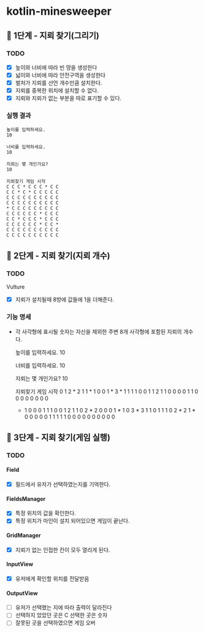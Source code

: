 # kotlin-minesweeper

## 🚀 1단계 - 지뢰 찾기(그리기)

### TODO
 - [x] 높이와 너비에 따라 빈 땅을 생성한다
 - [x] 넓이와 너비에 따라 안전구역을 생성한다
 - [x] 벌처가 지뢰를 선언 개수만큼 설치한다.
 - [x] 지뢰를 중복한 위치에 설치할 수 없다.
 - [x] 지뢰와 지뢰가 없는 부분을 따로 표기할 수 있다.

### 실행 결과
    높이를 입력하세요.
    10
    
    너비를 입력하세요.
    10
    
    지뢰는 몇 개인가요?
    10
    
    지뢰찾기 게임 시작
    C C C * C C C * C C
    C C * C * C C C C C
    C C C C C C C C C C
    C C C C C C C C C C
    * C C C C C C C C C
    C C C C C C * C C C
    C C * C C C * C C C
    C C C C C C * C C *
    C C C C C C C C C C
    C C C C C C C C C C

## 🚀 2단계 - 지뢰 찾기(지뢰 개수)

### TODO
Vulture
- [x] 지뢰가 설치될때 8방에 값들에 1을 더해준다.

### 기능 명세
- 각 사각형에 표시될 숫자는 자신을 제외한 주변 8개 사각형에 포함된 지뢰의 개수다.
    

    높이를 입력하세요.
    10
    
    너비를 입력하세요.
    10
    
    지뢰는 몇 개인가요?
    10
    
    지뢰찾기 게임 시작
    0 1 2 * 2 1 1 * 1 0
    0 1 * 3 * 1 1 1 1 0
    0 1 1 2 1 1 0 0 0 0
    1 1 0 0 0 0 0 0 0 0
    * 1 0 0 0 1 1 1 0 0
    1 2 1 1 0 2 * 2 0 0
    0 1 * 1 0 3 * 3 1 1
    0 1 1 1 0 2 * 2 1 *
    0 0 0 0 0 1 1 1 1 1
    0 0 0 0 0 0 0 0 0 0


## 🚀 3단계 - 지뢰 찾기(게임 실행)

### TODO

####  Field
- [x] 필드에서 유저가 선택하였는지를 기억한다.

#### FieldsManager
- [x] 특정 위치의 값을 확인한다.
- [x] 특정 위치가 마인이 설치 되어있으면 게임이 끝난다.

#### GridManager
- [x] 지뢰가 없는 인접한 칸이 모두 열리게 된다.

#### InputView
- [x] 유저에게 확인할 위치를 전달받음

#### OutputView
- [ ] 유저가 선택했는 지에 따라 출력이 달라진다 
- [ ] 선택하지 았았던 곳은 C 선택한 곳은 숫자
- [ ] 잘못된 곳을 선택하였으면 게임 오버